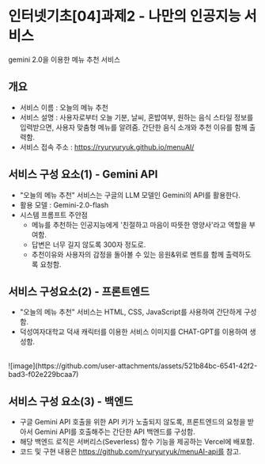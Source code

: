 # 인터넷기초[04]과제2 - 나만의 인공지능 서비스
gemini 2.0을 이용한 메뉴 추천 서비스

## 개요

- 서비스 이름 : 오늘의 메뉴 추천
- 서비스 설명 : 사용자로부터 오늘 기분, 날씨, 혼밥여부, 원하는 음식 스타일 정보를 입력받으면, 사용자 맞춤형 메뉴를 알려줌. 간단한 음식 소개와 추천 이유를 함께 출력함.
- 서비스 접속 주소 : https://ryuryuryuk.github.io/menuAI/


## 서비스 구성 요소(1) - Gemini API

- "오늘의 메뉴 추천" 서비스는 구글의 LLM 모델인 Gemini의 API를 활용한다.
- 활용 모델 : Gemini-2.0-flash
- 시스템 프롬프트 주안점
  - 메뉴를 추천하는 인공지능에게 '친절하고 마음이 따뜻한 영양사'라고 역할을 부여함.
  - 답변은 너무 길지 않도록 300자 정도로.
  - 추천이유와 사용자의 감정을 돌아볼 수 있는 응원&위로 멘트를 함께 출력하도록 요청함.


 ## 서비스 구성요소(2) - 프론트엔드

 - "오늘의 메뉴 추천" 서비스는 HTML, CSS, JavaScript를 사용하여 간단하게 구성함.
 - 덕성여자대학교 덕새 캐릭터를 이용한 서비스 이미지를 CHAT-GPT를 이용하여 생성함.

<br>
   ![image](https://github.com/user-attachments/assets/521b84bc-6541-42f2-bad3-f02e229bcaa7)


   
## 서비스 구성 요소(3) - 백엔드

- 구글 Gemini API 호출을 위한 API 키가 노출되지 않도록, 프론트엔드의 요청을 받아서 Gemini API를 호출해주는 간단한 API 백엔드를 구성함.
- 해당 백엔드 로직은 서버리스(Severless) 함수 기능을 제공하는 Vercel에 배포함.
- 코드 및 구현 내용은 https://github.com/ryuryuryuk/menuAI-api를 참고.


